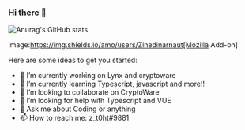### Hi there 👋

![Anurag's GitHub stats](https://github-readme-stats.vercel.app/api?username=zinedinarnaut&theme=prussian&show_icons=true)

image:https://img.shields.io/amo/users/Zinedinarnaut[Mozilla Add-on]

Here are some ideas to get you started:

- 🔭 I’m currently working on Lynx and cryptoware
- 🌱 I’m currently learning Typescript, javascript and more!!
- 👯 I’m looking to collaborate on CryptoWare
- 🤔 I’m looking for help with Typescript and VUE
- 💬 Ask me about Coding or anything
- 📫 How to reach me: z_t0ht#9881

